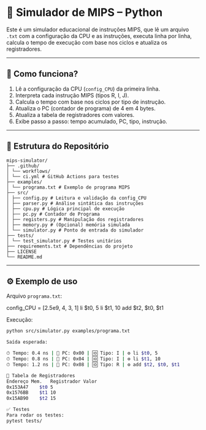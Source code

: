 # 🧠 Simulador de MIPS – Python

Este é um simulador educacional de instruções MIPS, que lê um arquivo `.txt` com a configuração da CPU e as instruções, executa linha por linha, calcula o tempo de execução com base nos ciclos e atualiza os registradores.

---

## 🚀 Como funciona?

1. Lê a configuração da CPU (`config_CPU`) da primeira linha.
2. Interpreta cada instrução MIPS (tipos R, I, J).
3. Calcula o tempo com base nos ciclos por tipo de instrução.
4. Atualiza o PC (contador de programa) de 4 em 4 bytes.
5. Atualiza a tabela de registradores com valores.
6. Exibe passo a passo: tempo acumulado, PC, tipo, instrução.

---

## 📁 Estrutura do Repositório
```
mips-simulator/
├── .github/
│ └── workflows/
│ └── ci.yml # GitHub Actions para testes
├── examples/
│ └── programa.txt # Exemplo de programa MIPS
├── src/
│ ├── config.py # Leitura e validação da config_CPU
│ ├── parser.py # Análise sintática das instruções
│ ├── cpu.py # Lógica principal de execução
│ ├── pc.py # Contador de Programa
│ ├── registers.py # Manipulação dos registradores
│ ├── memory.py # (Opcional) memória simulada
│ └── simulator.py # Ponto de entrada do simulador
├── tests/
│ └── test_simulator.py # Testes unitários
├── requirements.txt # Dependências do projeto
├── LICENSE
└── README.md
```

---

## ⚙️ Exemplo de uso

Arquivo `programa.txt`:

config_CPU = [2.5e9, 4, 3, 1]
li $t0, 5
li $t1, 10
add $t2, $t0, $t1


Execução:

```bash
python src/simulator.py examples/programa.txt

Saída esperada:

⏱ Tempo: 0.4 ns | 📄 PC: 0x00 | 🆔 Tipo: I | ⚙️ li $t0, 5
⏱ Tempo: 0.8 ns | 📄 PC: 0x04 | 🆔 Tipo: I | ⚙️ li $t1, 10
⏱ Tempo: 1.2 ns | 📄 PC: 0x08 | 🆔 Tipo: R | ⚙️ add $t2, $t0, $t1

🧾 Tabela de Registradores
Endereço Mem.	Registrador	Valor
0x153A47	$t0	5
0x1576BB	$t1	10
0x15AB90	$t2	15

✅ Testes
Para rodar os testes:
pytest tests/
```

